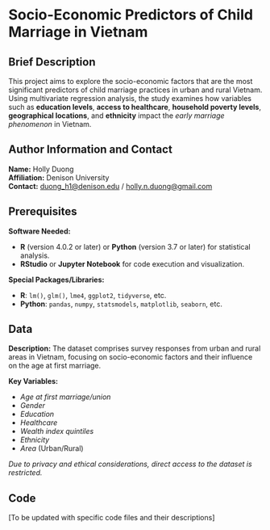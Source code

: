# Socio-Economic Predictors of Child Marriage in Vietnam

## Brief Description
This project aims to explore the socio-economic factors that are the most significant predictors of child marriage practices in urban and rural Vietnam. Using multivariate regression analysis, the study examines how variables such as **education levels**, **access to healthcare**, **household poverty levels**, **geographical locations**, and **ethnicity** impact the *early marriage phenomenon* in Vietnam.

## Author Information and Contact
**Name:** Holly Duong  
**Affiliation:** Denison University  
**Contact:** [duong_h1@denison.edu](mailto:duong_h1@denison.edu) / [holly.n.duong@gmail.com](mailto:holly.n.duong@gmail.com)

## Prerequisites
**Software Needed:**

- **R** (version 4.0.2 or later) or **Python** (version 3.7 or later) for statistical analysis.
- **RStudio** or **Jupyter Notebook** for code execution and visualization.

**Special Packages/Libraries:**

- **R**: `lm()`, `glm()`, `lme4`, `ggplot2`, `tidyverse`, etc.
- **Python**: `pandas`, `numpy`, `statsmodels`, `matplotlib`, `seaborn`, etc.

## Data
**Description:** The dataset comprises survey responses from urban and rural areas in Vietnam, focusing on socio-economic factors and their influence on the age at first marriage.

**Key Variables:**
- *Age at first marriage/union*
- *Gender*
- *Education*
- *Healthcare*
- *Wealth index quintiles*
- *Ethnicity*
- *Area* (Urban/Rural)

*Due to privacy and ethical considerations, direct access to the dataset is restricted.*

## Code
[To be updated with specific code files and their descriptions]
